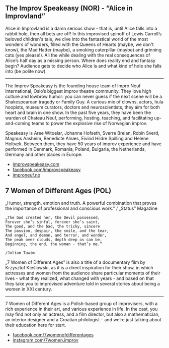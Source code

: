 ## The Improv Speakeasy (NOR) - “Alice in Improvland”

Alice in Improvland is a damn serious show - that is, until Alice falls into a rabbit hole, then all bets are off! In this improvised spinoff of Lewis Carroll’s beloved children's tale, we dive into the fantastical world of the most wonders of wonders, filled with the Queens of Hearts (maybe, we don't know), the Mad Hatter (maybe), a smoking caterpillar (maybe) and grinning cats (yes please!). All the while dealing with the real consequences of Alice’s half day as a missing person. Where does reality end and fantasy begin? Audience gets to decide who Alice is and what kind of hole she falls into (be polite now).

---
 
The Improv Speakeasy is the founding house team of Impro Neuf International, Oslo’s biggest improv theatre community. They love high culture and lowbrow humor: you can never guess if the next scene will be a Shakespearean tragedy or Family Guy. A curious mix of clowns, actors, hula hoopists, museum curators, doctors and neuroscientists, they aim for both heart and brain in one show. In the past five years, they have been the warden of Chateau Neuf, performing, hosting, teaching, and facilitating up-and-coming teams to power the explosive rise of Norwegian improv.

Speakeasy is Aree Witoelar, Johanne Hofseth, Sverre Breian, Robin Sverd, Magnus Aasheim, Benedicte Alnæs, Eivind Hildre Spilling and Helene Holbæk. Between them, they have 50 years of improv experience and have performed in Denmark, Romania, Poland, Bulgaria, the Netherlands, Germany and other places in Europe.
 
- [improvspeakeasy.com](https://improvspeakeasy.com)
- [facebook.com/improvspeakeasy](https://facebook.com/improvspeakeasy)
- [improneuf.no](https://improneuf.no)

## 7 Women of Different Ages (POL)

„Humor, strength, emotion and truth. A powerful combination that proves the importance of professional and conscious work.” / „Status” Magazine
 
 ```
„The God created her, the Devil possessed,
Forever she’s sinful, forever she’s saint,
The good, and the bad, the tricky, sincere
The passion, despair, the smile, and the tear,
And angel, and demon, and terror, and wonder,
The peak over clouds, depth deep as can be,
Beginning, the end, the woman - that’s me.”
 
/Julian Tuwim
```

„7 Women of Different Ages” is also a title of a documentary film by Krzysztof Kieślowski, as it is a direct inspiration for their show, in which actresses and women from the audience share particular moments of their lives - what they realized, what changed with years - and based on that they take you to improvised adventure told in several stories about being a women in XXI century.
 
---
 
7 Women of Different Ages is a Polish-based group of improvisers, with a rich experience in their art, and various experience in life. In the cast, you may find not only an actress, and a film director, but also a mathematician, an interior designer and a Croatian philologist – and we’re just talking about their education here for start.
 
- [facebook.com/7womenofdifferentages](https://facebook.com/7womenofdifferentages)
- [instagram.com/7women.improv](https://instagram.com/7women.improv)
